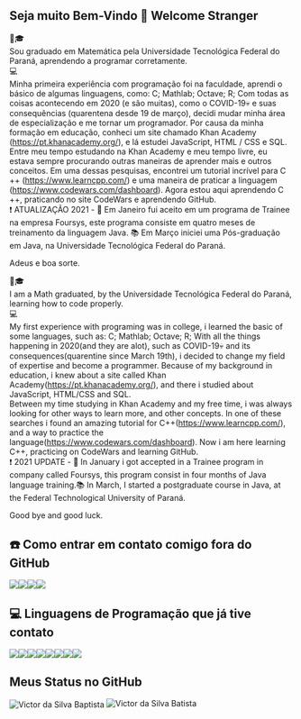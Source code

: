 #
## Seja muito Bem-Vindo 👋 Welcome Stranger

🚶🎓<br>
Sou graduado em Matemática pela Universidade Tecnológica Federal do Paraná, aprendendo a programar corretamente.<br>
💻<br>
Minha primeira experiência com programação foi na faculdade, aprendi o básico de algumas linguagens, como: C; Mathlab; Octave; R; Com todas as coisas acontecendo em 2020 (e são muitas), como o COVID-19💀 e suas consequências (quarentena desde 19 de março), decidi mudar minha área de especialização e me tornar um programador. Por causa da minha formação em educação, conheci um site chamado Khan Academy (https://pt.khanacademy.org/), e lá estudei JavaScript, HTML / CSS e SQL.<br>
Entre meu tempo estudando na Khan Academy e meu tempo livre, eu estava sempre procurando outras maneiras de aprender mais e outros conceitos. Em uma dessas pesquisas, encontrei um tutorial incrível para C ++ (https://www.learncpp.com/) e uma maneira de praticar a linguagem (https://www.codewars.com/dashboard). Agora estou aqui aprendendo C ++, praticando no site CodeWars e aprendendo GitHub.<br>
❗ ATUALIZAÇÃO 2021 - 💼 Em Janeiro fui aceito em um programa de Trainee na empresa Foursys, este programa consiste em quatro meses de treinamento da linguagem Java. 📚 Em Março iniciei uma Pós-graduação em Java, na Universidade Tecnológica Federal do Paraná.

Adeus e boa sorte.

🚶🎓<br>
I am a Math graduated, by the Universidade Tecnológica Federal do Paraná, learning how to code properly.<br>
 💻<br>
 My first experience with programing was in college, i learned the basic of some languages, such as: C; Mathlab; Octave; R; With all the things happening in 2020(and they are alot), such as COVID-19💀 and its consequences(quarentine since March 19th), i decided to change my field of expertise and become a programmer. Because of my background in education, i knew about a site called Khan Academy(https://pt.khanacademy.org/), and there i studied about JavaScript, HTML/CSS and SQL.<br> 
 Between my time studying in Khan Academy and my free time, i was always looking for other ways to learn more, and other concepts. In one of these searches i found an amazing tutorial for C++(https://www.learncpp.com/), and a way to practice the language(https://www.codewars.com/dashboard). Now i am here learning C++, practicing on CodeWars and learning GitHub.<br>
❗ 2021 UPDATE - 💼 In January i got accepted in a Trainee program in company called Foursys, this program consist in four months of Java language training.📚 In March, I started a postgraduate course in Java, at the Federal Technological University of Paraná. 

Good bye and good luck.



## ☎️ Como entrar em contato comigo fora do GitHub

<a href="https://www.linkedin.com/in/victor-da-silva-baptista-689919138/"><img src="https://img.shields.io/badge/LinkedIn-0077B5?style=for-the-badge&logo=linkedin&logoColor=white"/></a><a href="https://www.facebook.com/victor.baptista.568/"><img src="https://img.shields.io/badge/Facebook-1877F2?style=for-the-badge&logo=facebook&logoColor=white"/></a><a href="https://www.instagram.com/victorbps/"><img src="https://img.shields.io/badge/Instagram-E4405F?style=for-the-badge&logo=instagram&logoColor=white"/></a><a href="https://steamcommunity.com/profiles/76561198072054824/"><img src="https://img.shields.io/badge/Steam-000000?style=for-the-badge&logo=steam&logoColor=white"/></a>


## 💻 Linguagens de Programação que já tive contato

<a href=""><img src="https://img.shields.io/badge/Java-ED8B00?style=for-the-badge&logo=java&logoColor=white"/></a><a href=""><img src="https://img.shields.io/badge/C%2B%2B-00599C?style=for-the-badge&logo=c%2B%2B&logoColor=white"/></a><a href=""><img src="https://img.shields.io/badge/HTML-239120?style=for-the-badge&logo=html5&logoColor=white"/></a><a href=""><img src="https://img.shields.io/badge/CSS-239120?&style=for-the-badge&logo=css3&logoColor=white"/></a><a href=""><img src="https://img.shields.io/badge/JavaScript-F7DF1E?style=for-the-badge&logo=javascript&logoColor=black"/></a><a href=""><img src="https://img.shields.io/badge/C-00599C?style=for-the-badge&logo=c&logoColor=white"/></a><a href=""><img src="https://img.shields.io/badge/R-276DC3?style=for-the-badge&logo=r&logoColor=white"/></a><a href=""><img src="https://img.shields.io/badge/MySQL-00000F?style=for-the-badge&logo=mysql&logoColor=white"/></a>


## Meus Status no GitHub

<img align="center" src="https://github-readme-stats.vercel.app/api?username=VictorSBaptista&show_icons=true&locale=en" alt="Victor da Silva Baptista" />

<img src="https://komarev.com/ghpvc/?username=VictorSBaptista&label=Profile%20views&color=0e75b6&style=social" alt="Victor da Silva Batista" />

